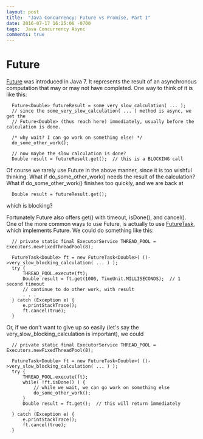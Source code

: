 ```yaml
---
layout: post
title:  "Java Concurrency: Future vs Promise, Part I"
date: 2016-07-17 16:25:06 -0700
tags:  Java Concurrency Async
comments: true
---
```


Future
======

<a href="https://docs.oracle.com/javase/8/docs/api/java/util/concurrent/Future.html">Future</a> was introduced in Java 7. It represents the result of an asynchronous computation that may or may not have completed. One way to think of it is like this:

```
  Future<Double> futureResult = some_very_slow_calculation( ... );
  // since the some_very_slow_calculation( ... ) method is async, we get the
  // Future<Double> (thus reach here) immediately, usually before the calculation is done.

  /* why wait? I can go work on something else! */
  do_some_other_work();

  // now maybe the slow calculation is done?
  Double result = futureResult.get();  // this is a BLOCKING call
```

Of course we rarely use Future in the above manner, since it is too wishful thinking. What if do_some_other_work() needs the result of the calculation? What if do_some_other_work() finishes too quickly, and we are back at

```
  Double result = futureResult.get();
```

which is blocking?

Fortunately Future also offers get() with timeout, isDone(), and cancel(). One of the more common ways to use Future, is actually to use <a href="https://docs.oracle.com/javase/8/docs/api/java/util/concurrent/FutureTask.html">FutureTask</a>, which implements Future. We could do something like this:

```
  // private static final ExecutorService THREAD_POOL = Executors.newFixedThreadPool(8);

  FutureTask<Double> ft = new FutureTask<Double>( ()->very_slow_blocking_calculation( ... ) );
  try {
      THREAD_POOL.execute(ft);
      Double result = ft.get(1000, TimeUnit.MILLISECONDS);  // 1 second timeout
      // continue to do other work, with result
      . . .
  } catch (Exception e) {
      e.printStackTrace();
      ft.cancel(true);
  }
```

Or, if we don't want to give up so easily (let's say the very_slow_blocking_calculation is important), we could

```
  // private static final ExecutorService THREAD_POOL = Executors.newFixedThreadPool(8);

  FutureTask<Double> ft = new FutureTask<Double>( ()->very_slow_blocking_calculation( ... ) );
  try {
      THREAD_POOL.execute(ft);
      while( !ft.isDone() ) {
          // while we wait, we can go work on something else
          do_some_other_work();
      }
      Double result = ft.get();  // this will return immediately
      . . .
  } catch (Exception e) {
      e.printStackTrace();
      ft.cancel(true);
  }
```
